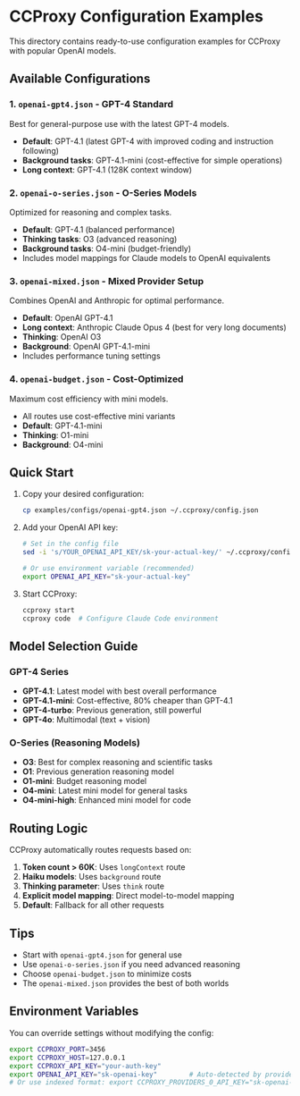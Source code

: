 # CCProxy Configuration Examples

This directory contains ready-to-use configuration examples for CCProxy with popular OpenAI models.

## Available Configurations

### 1. `openai-gpt4.json` - GPT-4 Standard
Best for general-purpose use with the latest GPT-4 models.
- **Default**: GPT-4.1 (latest GPT-4 with improved coding and instruction following)
- **Background tasks**: GPT-4.1-mini (cost-effective for simple operations)
- **Long context**: GPT-4.1 (128K context window)

### 2. `openai-o-series.json` - O-Series Models
Optimized for reasoning and complex tasks.
- **Default**: GPT-4.1 (balanced performance)
- **Thinking tasks**: O3 (advanced reasoning)
- **Background tasks**: O4-mini (budget-friendly)
- Includes model mappings for Claude models to OpenAI equivalents

### 3. `openai-mixed.json` - Mixed Provider Setup
Combines OpenAI and Anthropic for optimal performance.
- **Default**: OpenAI GPT-4.1
- **Long context**: Anthropic Claude Opus 4 (best for very long documents)
- **Thinking**: OpenAI O3
- **Background**: OpenAI GPT-4.1-mini
- Includes performance tuning settings

### 4. `openai-budget.json` - Cost-Optimized
Maximum cost efficiency with mini models.
- All routes use cost-effective mini variants
- **Default**: GPT-4.1-mini
- **Thinking**: O1-mini
- **Background**: O4-mini

## Quick Start

1. Copy your desired configuration:
   ```bash
   cp examples/configs/openai-gpt4.json ~/.ccproxy/config.json
   ```

2. Add your OpenAI API key:
   ```bash
   # Set in the config file
   sed -i 's/YOUR_OPENAI_API_KEY/sk-your-actual-key/' ~/.ccproxy/config.json
   
   # Or use environment variable (recommended)
   export OPENAI_API_KEY="sk-your-actual-key"
   ```

3. Start CCProxy:
   ```bash
   ccproxy start
   ccproxy code  # Configure Claude Code environment
   ```

## Model Selection Guide

### GPT-4 Series
- **GPT-4.1**: Latest model with best overall performance
- **GPT-4.1-mini**: Cost-effective, 80% cheaper than GPT-4.1
- **GPT-4-turbo**: Previous generation, still powerful
- **GPT-4o**: Multimodal (text + vision)

### O-Series (Reasoning Models)
- **O3**: Best for complex reasoning and scientific tasks
- **O1**: Previous generation reasoning model
- **O1-mini**: Budget reasoning model
- **O4-mini**: Latest mini model for general tasks
- **O4-mini-high**: Enhanced mini model for code

## Routing Logic

CCProxy automatically routes requests based on:
1. **Token count > 60K**: Uses `longContext` route
2. **Haiku models**: Uses `background` route
3. **Thinking parameter**: Uses `think` route
4. **Explicit model mapping**: Direct model-to-model mapping
5. **Default**: Fallback for all other requests

## Tips

- Start with `openai-gpt4.json` for general use
- Use `openai-o-series.json` if you need advanced reasoning
- Choose `openai-budget.json` to minimize costs
- The `openai-mixed.json` provides the best of both worlds

## Environment Variables

You can override settings without modifying the config:
```bash
export CCPROXY_PORT=3456
export CCPROXY_HOST=127.0.0.1
export CCPROXY_API_KEY="your-auth-key"
export OPENAI_API_KEY="sk-openai-key"        # Auto-detected by provider name
# Or use indexed format: export CCPROXY_PROVIDERS_0_API_KEY="sk-openai-key"
```